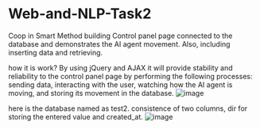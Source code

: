 # Web-and-NLP-Task2
Coop in Smart Method building Control panel page connected to the database and demonstrates the AI agent movement. Also, including inserting data and retrieving.

how it is work?
By using jQuery and AJAX it will provide stability and reliability to the control panel page by performing the following processes: sending data, interacting with the user, watching how the AI agent is moving, and storing its movement in the database.
![image](https://github.com/malhashim-hub/Web-and-NLP-Task2/assets/119134365/eba7c1a6-7a13-4df3-9bac-55b9e0e7cc3a)



here is the database named as test2. consistence of two columns, dir for storing the entered value and created_at.
![image](https://github.com/malhashim-hub/Web-and-NLP-Task2/assets/119134365/9a9fd0c0-4ecf-40b5-afab-bc0544297341)

